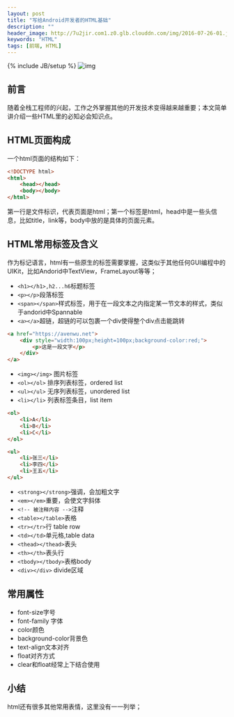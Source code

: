 ```yaml
---
layout: post
title: "写给Android开发者的HTML基础"
description: ""
header_image: http://7u2jir.com1.z0.glb.clouddn.com/img/2016-07-26-01.jpg
keywords: "HTML"
tags: [前端, HTML]
---
```

{% include JB/setup %}
![img](http://7u2jir.com1.z0.glb.clouddn.com/img/2016-07-26-01.jpg)

## 前言
随着全栈工程师的兴起，工作之外掌握其他的开发技术变得越来越重要；本文简单讲介绍一些HTML里的必知必会知识点。

## HTML页面构成
一个html页面的结构如下：

```html
<!DOCTYPE html>
<html>
	<head></head>
	<body></body>
</html>
```
第一行是文件标识，代表页面是html；第一个标签是html，head中是一些头信息，比如title，link等，body中放的是具体的页面元素。

## HTML常用标签及含义
作为标记语言，html有一些原生的标签需要掌握，这类似于其他任何GUI编程中的UIKit，比如Andorid中TextView，FrameLayout等等；

* `<h1></h1>,h2...h6`标题标签
* `<p></p>`段落标签
* `<span></span>`样式标签，用于在一段文本之内指定某一节文本的样式，类似于andorid中Spannable
* `<a></a>`超链，超链的可以包裹一个div使得整个div点击能跳转

```html
<a href="https://avenwu.net">
	<div style="width:100px;height=100px;background-color:red;">
		<p>这是一段文字</p>
	</div>
</a>
```

* `<img></img>` 图片标签
* `<ol></ol>` 排序列表标签，ordered list
* `<ul></ul>` 无序列表标签，unordered list
* `<li></li>` 列表标签条目，list item

```html
<ol>
	<li>A</li>
	<li>B</li>
	<li>C</li>
</ol>

<ul>
	<li>张三</li>
	<li>李四</li>
	<li>王五</li>
</ul>
```

* `<strong></strong>`强调，会加粗文字
* `<em></em>`重要，会使文字斜体
* `<!-- 被注释内容 -->`注释
* `<table></table>`表格
* `<tr></tr>`行 table row
* `<td></td>`单元格,table data
* `<thead></thead>`表头
* `<th></th>`表头行
* `<tbody></tbody>`表格body
* `<div></div>` divide区域

## 常用属性
* font-size字号
* font-family 字体
* color颜色
* background-color背景色
* text-align文本对齐
* float对齐方式
* clear和float经常上下结合使用

## 小结
html还有很多其他常用表情，这里没有一一列举；
